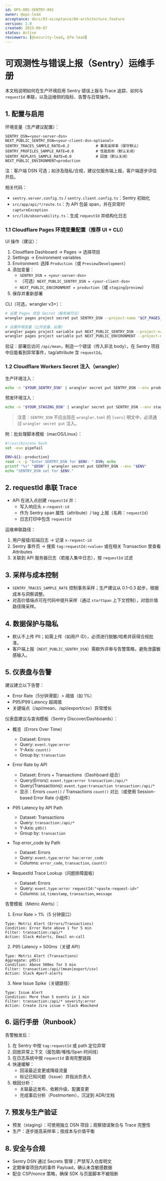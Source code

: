 ```yaml
---
id: OPS-OBS-SENTRY-001
owner: @ops-lead
acceptance: docs/03-acceptance/04-architecture.feature
version: 1.0
created: 2025-09-07
status: Active
reviewers: [@security-lead, @fe-lead]
---
```


# 可观测性与错误上报（Sentry）运维手册

本文档说明如何在生产环境启用 Sentry 错误上报与 Trace 追踪、如何与 `requestId` 串联，以及运维侧的指标、告警与日常操作。

## 1. 配置与启用

环境变量（生产建议配置）：

```
SENTRY_DSN=<your-server-dsn>
NEXT_PUBLIC_SENTRY_DSN=<your-client-dsn-optional>
SENTRY_TRACES_SAMPLE_RATE=0.2            # 事务采样率（保守默认）
SENTRY_PROFILES_SAMPLE_RATE=0.0          # 性能剖析（默认关闭）
SENTRY_REPLAYS_SAMPLE_RATE=0.0           # 回放（默认关闭）
NEXT_PUBLIC_ENVIRONMENT=production
```

注：客户端 DSN 可选；如涉及隐私/合规，建议仅服务端上报，客户端逐步评估开启。

相关代码：

- `sentry.server.config.ts` / `sentry.client.config.ts`：Sentry 初始化
- `src/app/api/*/route.ts`：为 API 包装 span，并在异常时 `captureException`
- `src/lib/observability.ts`：生成 `requestId` 并结构化日志

### 1.1 Cloudflare Pages 环境变量配置（推荐 UI + CLI）

UI 操作（建议）：

1. Cloudflare Dashboard → Pages → 选择项目
2. Settings → Environment variables
3. Environment: 选择 `Production`（或 `Preview`/`Development`）
4. 添加变量：
   - `SENTRY_DSN = <your-server-dsn>`
   - （可选）`NEXT_PUBLIC_SENTRY_DSN = <your-client-dsn>`
   - `NEXT_PUBLIC_ENVIRONMENT = production`（或 `staging`/`preview`）
5. 保存并重新部署

CLI（可选，wrangler v3+）：

```bash
# 设置 Pages 项目 Secret（服务端可见）
wrangler pages project secret put SENTRY_DSN --project-name "$CF_PAGES_PROJECT"

# 设置环境变量（公开变量，如需）
wrangler pages project variable put NEXT_PUBLIC_SENTRY_DSN --project-name "$CF_PAGES_PROJECT" --value "$YOUR_PUBLIC_DSN"
wrangler pages project variable put NEXT_PUBLIC_ENVIRONMENT --project-name "$CF_PAGES_PROJECT" --value "production"
```

验证：部署后访问 `/api/mean`，制造一个错误（传入非法 body），在 Sentry 项目中应能看到异常事件，tag/attribute 含 `requestId`。

### 1.2 Cloudflare Workers Secret 注入（wrangler）

生产环境注入：

```bash
echo -n "$YOUR_SENTRY_DSN" | wrangler secret put SENTRY_DSN --env production
```

预发环境注入：

```bash
echo -n "$YOUR_STAGING_DSN" | wrangler secret put SENTRY_DSN --env staging
```

> 注意：`SENTRY_DSN` 不应出现在 `wrangler.toml` 的 `[vars]` 明文中，必须通过 `wrangler secret put` 注入。

附：批处理脚本模板（macOS/Linux）：

```bash
#!/usr/bin/env bash
set -euo pipefail

ENV=${1:-production}
read -s -p "Enter SENTRY_DSN for $ENV: " DSN; echo
printf "%s" "$DSN" | wrangler secret put SENTRY_DSN --env "$ENV"
echo "SENTRY_DSN set for $ENV."
```

## 2. requestId 串联 Trace

- API 在进入点创建 `requestId` 并：
  - 写入响应头 `x-request-id`
  - 作为 Sentry span 属性（attribute）/ tag 上报（名称：`requestId`）
  - 日志打印中包含 `requestId`

运维串联路径：

1) 用户报错/前端日志 → 记录 `x-request-id`
2) Sentry 事件页 → 搜索 `tag:requestId:<value>` 或在相关 Transaction 里查看 Attributes
3) 关联到 API 服务器日志（若接入集中日志），按 `requestId` 过滤

## 3. 采样与成本控制

- `SENTRY_TRACES_SAMPLE_RATE` 控制事务采样；生产建议从 0.1–0.3 起步，根据成本与洞察调整。
- 对高价值端点可在代码中提升采样（通过 `startSpan` 上下文控制），对低价值路径降采样。

## 4. 数据保护与隐私

- 默认不上传 PII；如需上传（如用户 ID），必须进行脱敏/哈希并获得合规批准。
- 客户端上报（`NEXT_PUBLIC_SENTRY_DSN`）需额外评审与告警策略，避免泄露敏感输入。

## 5. 仪表盘与告警

建议建立以下告警：

- Error Rate（5分钟滑窗）> 阈值（如 1%）
- P95/P99 Latency 超阈值
- 关键端点（/api/mean、/api/export/csv）异常增长

仪表盘建议与查询模板（Sentry Discover/Dashboards）：

- 概览（Errors Over Time）
  - Dataset: Errors
  - Query: `event.type:error`
  - Y-Axis: `count()`
  - Group by: `transaction`

- Error Rate by API
  - Dataset: Errors + Transactions（Dashboard 组合）
  - Query(Errors): `event.type:error transaction:/api/*`
  - Query(Transactions): `event.type:transaction transaction:/api/*`
  - 显示：Errors `count()` / Transactions `count()` 对比（或使用 Session-based Error Rate 小组件）

- P95 Latency by API Path
  - Dataset: Transactions
  - Query: `transaction:/api/*`
  - Y-Axis: `p95()`
  - Group by: `transaction`

- Top error_code by Path
  - Dataset: Errors
  - Query: `event.type:error has:error_code`
  - Columns: `error_code`, `transaction`, `count()`

- RequestId Trace Lookup（问题排障面板）
  - Dataset: Errors
  - Query: `event.type:error requestId:"<paste-request-id>"`
  - Columns: `id`, `timestamp`, `transaction`, `message`

告警模板（Metric Alerts）：

1) Error Rate > 1%（5 分钟窗口）

```
Type: Metric Alert (Errors/Transactions)
Condition: Error Rate above 1 for 5 min
Filter: transaction:/api/*
Action: Slack #alerts, Email on-call
```

2) P95 Latency > 500ms（关键 API）

```
Type: Metric Alert (Transactions)
Aggregate: p95()
Condition: Above 500ms for 5 min
Filter: transaction:/api/(mean|export/csv)
Action: Slack #perf-alerts
```

3) New Issue Spike（关键路径）

```
Type: Issue Alert
Condition: More than 5 events in 1 min
Filter: transaction:/api/* severity:error
Action: Create Jira issue + Slack #backend
```

## 6. 运行手册（Runbook）

告警触发后：

1) 在 Sentry 中按 `tag:requestId` 或 path 定位异常
2) 回放异常上下文（面包屑/堆栈/Span 时间线）
3) 在日志系统中按 `requestId` 查询完整链路
4) 快速缓解：
   - 回滚最近变更或降级流量
   - 标记已知问题（Issue）并指派负责人
5) 根因分析：
   - 关联最近发布、依赖升级、配置变更
   - 完成事后分析（Postmortem），沉淀到 ADR/文档

## 7. 预发与生产验证

- 预发（staging）：可使用独立 DSN 项目；观察错误聚合与 Trace 完整性
- 生产：逐步提高采样率；按成本与价值平衡

## 8. 安全与合规

- Sentry DSN 通过 Secrets 管理；严禁写入仓库明文
- 定期审查项目内的事件 Payload，确认未含敏感数据
- 配合 CSP/nonce 策略，确保 SDK 与页面脚本不被阻断
